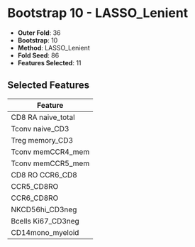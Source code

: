 # Bootstrap 10 - LASSO_Lenient

- **Outer Fold**: 36
- **Bootstrap**: 10
- **Method**: LASSO_Lenient
- **Fold Seed**: 86
- **Features Selected**: 11

## Selected Features

| Feature |
|---------|
| CD8 RA naive_total |
| Tconv naive_CD3 |
| Treg memory_CD3 |
| Tconv memCCR4_mem |
| Tconv memCCR5_mem |
| CD8 RO CCR6_CD8 |
| CCR5_CD8RO |
| CCR6_CD8RO |
| NKCD56hi_CD3neg |
| Bcells Ki67_CD3neg |
| CD14mono_myeloid |
